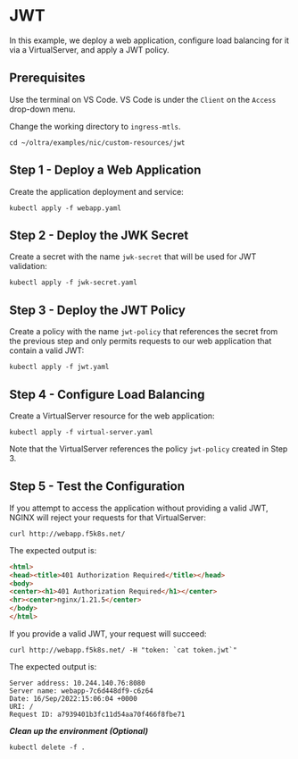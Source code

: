 # JWT

In this example, we deploy a web application, configure load balancing for it via a VirtualServer, and apply a JWT policy.

## Prerequisites

Use the terminal on VS Code. VS Code is under the `Client` on the `Access` drop-down menu. 

Change the working directory to `ingress-mtls`.
```
cd ~/oltra/examples/nic/custom-resources/jwt
```

## Step 1 - Deploy a Web Application

Create the application deployment and service:
```
kubectl apply -f webapp.yaml
```

## Step 2 - Deploy the JWK Secret

Create a secret with the name `jwk-secret` that will be used for JWT validation:
```
kubectl apply -f jwk-secret.yaml
```

## Step 3 - Deploy the JWT Policy

Create a policy with the name `jwt-policy` that references the secret from the previous step and only permits requests to our web application that contain a valid JWT:
```
kubectl apply -f jwt.yaml
```

## Step 4 - Configure Load Balancing

Create a VirtualServer resource for the web application:
```
kubectl apply -f virtual-server.yaml
```

Note that the VirtualServer references the policy `jwt-policy` created in Step 3.

## Step 5 - Test the Configuration

If you attempt to access the application without providing a valid JWT, NGINX will reject your requests for that VirtualServer:
```
curl http://webapp.f5k8s.net/
```

The expected output is:
```html
<html>
<head><title>401 Authorization Required</title></head>
<body>
<center><h1>401 Authorization Required</h1></center>
<hr><center>nginx/1.21.5</center>
</body>
</html>
```

If you provide a valid JWT, your request will succeed:
```
curl http://webapp.f5k8s.net/ -H "token: `cat token.jwt`"
```

The expected output is:
```
Server address: 10.244.140.76:8080
Server name: webapp-7c6d448df9-c6z64
Date: 16/Sep/2022:15:06:04 +0000
URI: /
Request ID: a7939401b3fc11d54aa70f466f8fbe71
```

***Clean up the environment (Optional)***
```
kubectl delete -f .
```    
